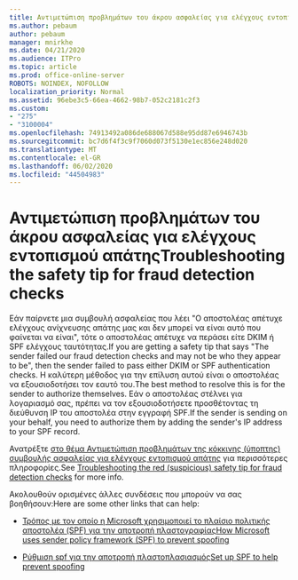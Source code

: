 ```yaml
---
title: Αντιμετώπιση προβλημάτων του άκρου ασφαλείας για ελέγχους εντοπισμού απάτης
ms.author: pebaum
author: pebaum
manager: mnirkhe
ms.date: 04/21/2020
ms.audience: ITPro
ms.topic: article
ms.prod: office-online-server
ROBOTS: NOINDEX, NOFOLLOW
localization_priority: Normal
ms.assetid: 96ebe3c5-66ea-4662-98b7-052c2181c2f3
ms.custom:
- "275"
- "3100004"
ms.openlocfilehash: 74913492a086de688067d588e95dd87e6946743b
ms.sourcegitcommit: bc7d6f4f3c9f7060d073f5130e1ec856e248d020
ms.translationtype: MT
ms.contentlocale: el-GR
ms.lasthandoff: 06/02/2020
ms.locfileid: "44504983"
---
```

# <a name="troubleshooting-the-safety-tip-for-fraud-detection-checks"></a><span data-ttu-id="0e746-102">Αντιμετώπιση προβλημάτων του άκρου ασφαλείας για ελέγχους εντοπισμού απάτης</span><span class="sxs-lookup"><span data-stu-id="0e746-102">Troubleshooting the safety tip for fraud detection checks</span></span>

<span data-ttu-id="0e746-103">Εάν παίρνετε μια συμβουλή ασφαλείας που λέει "Ο αποστολέας απέτυχε ελέγχους ανίχνευσης απάτης μας και δεν μπορεί να είναι αυτό που φαίνεται να είναι", τότε ο αποστολέας απέτυχε να περάσει είτε DKIM ή SPF ελέγχους ταυτότητας.</span><span class="sxs-lookup"><span data-stu-id="0e746-103">If you are getting a safety tip that says "The sender failed our fraud detection checks and may not be who they appear to be", then the sender failed to pass either DKIM or SPF authentication checks.</span></span> <span data-ttu-id="0e746-104">Η καλύτερη μέθοδος για την επίλυση αυτού είναι ο αποστολέας να εξουσιοδοτήσει τον εαυτό του.</span><span class="sxs-lookup"><span data-stu-id="0e746-104">The best method to resolve this is for the sender to authorize themselves.</span></span> <span data-ttu-id="0e746-105">Εάν ο αποστολέας στέλνει για λογαριασμό σας, πρέπει να τον εξουσιοδοτήσετε προσθέτοντας τη διεύθυνση IP του αποστολέα στην εγγραφή SPF.</span><span class="sxs-lookup"><span data-stu-id="0e746-105">If the sender is sending on your behalf, you need to authorize them by adding the sender's IP address to your SPF record.</span></span>
  
<span data-ttu-id="0e746-106">Ανατρέξτε [στο θέμα Αντιμετώπιση προβλημάτων της κόκκινης (ύποπτης) συμβουλής ασφαλείας για ελέγχους εντοπισμού απάτης](https://blogs.msdn.microsoft.com/tzink/2016/11/02/troubleshooting-the-red-suspicious-safety-tip-for-fraud-detection-checks/) για περισσότερες πληροφορίες.</span><span class="sxs-lookup"><span data-stu-id="0e746-106">See [Troubleshooting the red (suspicious) safety tip for fraud detection checks](https://blogs.msdn.microsoft.com/tzink/2016/11/02/troubleshooting-the-red-suspicious-safety-tip-for-fraud-detection-checks/) for more info.</span></span>
  
<span data-ttu-id="0e746-107">Ακολουθούν ορισμένες άλλες συνδέσεις που μπορούν να σας βοηθήσουν:</span><span class="sxs-lookup"><span data-stu-id="0e746-107">Here are some other links that can help:</span></span>
  
- [<span data-ttu-id="0e746-108">Τρόπος με τον οποίο η Microsoft χρησιμοποιεί το πλαίσιο πολιτικής αποστολέα (SPF) για την αποτροπή πλαστογραφίας</span><span class="sxs-lookup"><span data-stu-id="0e746-108">How Microsoft uses sender policy framework (SPF) to prevent spoofing</span></span>](https://docs.microsoft.com/microsoft-365/security/office-365-security/how-office-365-uses-spf-to-prevent-spoofing)

- [<span data-ttu-id="0e746-109">Ρύθμιση spf για την αποτροπή πλαστοπλασιασμός</span><span class="sxs-lookup"><span data-stu-id="0e746-109">Set up SPF to help prevent spoofing</span></span>](https://docs.microsoft.com/microsoft-365/security/office-365-security/set-up-spf-in-office-365-to-help-prevent-spoofing)

